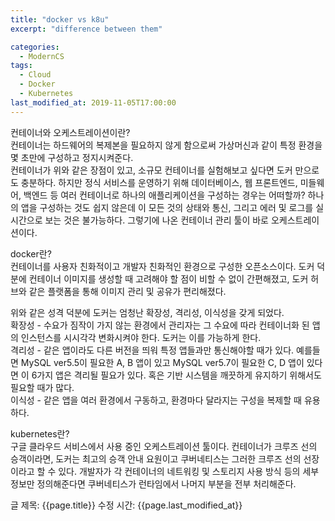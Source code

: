 ```yaml
---
title: "docker vs k8u"
excerpt: "difference between them"

categories:
  - ModernCS
tags:
  - Cloud
  - Docker
  - Kubernetes
last_modified_at: 2019-11-05T17:00:00
---
```


컨테이너와 오케스트레이션이란?  
컨테이너는 하드웨어의 복제본을 필요하지 않게 함으로써 가상머신과 같이 특정 환경을 몇 초만에 구성하고 정지시켜준다.  
컨테이너가 위와 같은 장점이 있고, 소규모 컨테이너를 실험해보고 싶다면 도커 만으로도 충분하다. 하지만 정식 서비스를 운영하기 위해 데이터베이스, 웹 프론트엔드, 미들웨어, 백엔드 등 여러 컨테이너로 하나의 애플리케이션을 구성하는 경우는 어떠할까? 하나의 앱을 구성하는 것도 쉽지 않은데 이 모든 것의 상태와 통신, 그리고 에러 및 로그를 실시간으로 보는 것은 불가능하다. 그렇기에 나온 컨테이너 관리 툴이 바로 오케스트레이션이다.  

docker란?  
컨테이너를 사용자 친화적이고 개발자 친화적인 환경으로 구성한 오픈소스이다. 도커 덕분에 컨테이너 이미지를 생성할 때 고려해야 할 점이 비할 수 없이 간편해졌고, 도커 허브와 같은 플랫폼을 통해 이미지 관리 및 공유가 편리해졌다.  

위와 같은 성격 덕분에 도커는 엄청난 확장성, 격리성, 이식성을 갖게 되었다.  
확장성 - 수요가 짐작이 가지 않는 환경에서 관리자는 그 수요에 따라 컨테이너화 된 앱의 인스턴스를 시시각각 변화시켜야 한다. 도커는 이를 가능하게 한다.  
격리성 - 같은 앱이라도 다른 버전을 띄워 특정 앱들과만 통신해야할 때가 있다. 예를들면 MySQL ver5.5이 필요한 A, B 앱이 있고 MySQL ver5.7이 필요한 C, D 앱이 있다면 이 6가지 앱은 격리될 필요가 있다. 혹은 기반 시스템을 깨끗하게 유지하기 위해서도 필요할 때가 많다.  
이식성 - 같은 앱을 여러 환경에서 구동하고, 환경마다 달라지는 구성을 복제할 때 유용하다.  

kubernetes란?  
구글 클라우드 서비스에서 사용 중인 오케스트레이션 툴이다. 컨테이너가 크루즈 선의 승객이라면, 도커는 최고의 승객 안내 요원이고 쿠버네티스는 그러한 크루즈 선의 선장이라고 할 수 있다. 개발자가 각 컨테이너의 네트워킹 및 스토리지 사용 방식 등의 세부 정보만 정의해준다면 쿠버네티스가 런타임에서 나머지 부분을 전부 처리해준다.   


글 제목: {{page.title}}
수정 시간: {{page.last_modified_at}}
